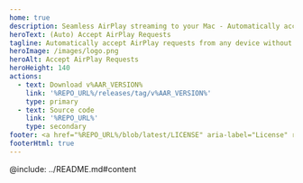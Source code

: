 ```yaml
---
home: true
description: Seamless AirPlay streaming to your Mac - Automatically accept AirPlay requests from any device, no need to manually approve each notification alert.
heroText: (Auto) Accept AirPlay Requests
tagline: Automatically accept AirPlay requests from any device without the need to manually approve each notification.
heroImage: /images/logo.png
heroAlt: Accept AirPlay Requests
heroHeight: 140
actions:
  - text: Download v%AAR_VERSION%
    link: '%REPO_URL%/releases/tag/v%AAR_VERSION%'
    type: primary
  - text: Source code
    link: '%REPO_URL%'
    type: secondary
footer: <a href="%REPO_URL%/blob/latest/LICENSE" aria-label="License" rel="noopener noreferrer" target="_blank">MPL-2.0 Licensed</a> | Copyright © 2024-present <a href="https://github.com/duddu" aria-label="Author" rel="noopener noreferrer" target="_blank">@duddu</a>
footerHtml: true
---
```


@include: ../README.md#content